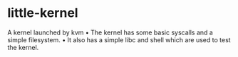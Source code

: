 # little-kernel

A kernel launched by kvm
• The kernel has some basic syscalls and a simple filesystem.
• It also has a simple libc and shell which are used to test the kernel.